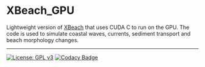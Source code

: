 # XBeach_GPU
Lightweight version of [XBeach](https://oss.deltares.nl/web/xbeach/ "XBeach Homepage") that uses CUDA C to run on the GPU. The code is used to simulate coastal waves, currents, sediment transport and beach morphology changes. 
***
[![License: GPL v3](https://img.shields.io/badge/License-GPL%20v3-brightgreen.svg)](https://www.gnu.org/licenses/gpl-3.0)
[![Codacy Badge](https://api.codacy.com/project/badge/Grade/688613b28d894c73bcc47274bb936713)](https://www.codacy.com/project/CyprienBosserelle/xbeach_gpu/dashboard?utm_source=github.com&amp;utm_medium=referral&amp;utm_content=CyprienBosserelle/xbeach_gpu&amp;utm_campaign=Badge_Grade_Dashboard)
